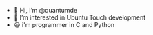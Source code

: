 - 👋 Hi, I’m @quantumde
- 👀 I’m interested in Ubuntu Touch development
- 😃️ i'm programmer in C and Python
